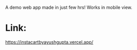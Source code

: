 A demo web app made in just few hrs! Works in mobile view.

# Link: 
https://instacartbyayushgupta.vercel.app/
